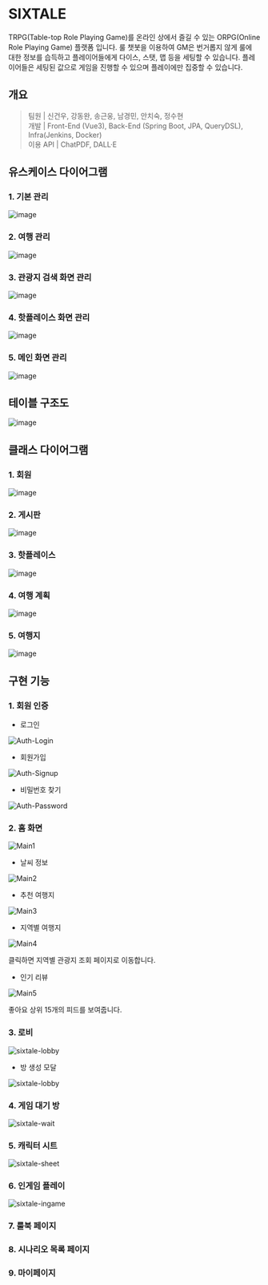 # SIXTALE
TRPG(Table-top Role Playing Game)를 온라인 상에서 즐길 수 있는 ORPG(Online Role Playing Game) 플랫폼 입니다. 룰 챗봇을 이용하여 GM은 번거롭지 않게 룰에 대한 정보를 습득하고 플레이어들에게 다이스, 스탯, 맵 등을 세팅할 수 있습니다. 플레이어들은 세팅된 값으로 게임을 진행할 수 있으며 플레이에만 집중할 수 있습니다.

## 개요
> 팀원 | 신건우, 강동완, 송근웅, 남경민, 안치숙, 정수현<br>
> 개발 | Front-End (Vue3), Back-End (Spring Boot, JPA, QueryDSL), Infra(Jenkins, Docker)<br>
> 이용 API | ChatPDF, DALL·E

## 유스케이스 다이어그램

### 1. 기본 관리
![image](https://github.com/SSAFYJJANG/TravelNoTrouble/assets/108526743/a09dcb27-fb96-45f4-b9d8-3ed429a3a196)

### 2. 여행 관리
![image](https://github.com/SSAFYJJANG/TravelNoTrouble/assets/108526743/0eb9a567-92e9-4660-8616-f10a4d057a77)

### 3. 관광지 검색 화면 관리
![image](https://github.com/SSAFYJJANG/TravelNoTrouble/assets/108526743/85f1f4ff-c4e6-45c5-bc3c-8e151caae3dd)

### 4. 핫플레이스 화면 관리
![image](https://github.com/SSAFYJJANG/TravelNoTrouble/assets/108526743/cf2e5387-d018-4c5a-8d27-33e59ce2f1da)

### 5. 메인 화면 관리
![image](https://github.com/SSAFYJJANG/TravelNoTrouble/assets/108526743/4dc8982a-1eb6-41f8-a0ca-24ea53dcb465)

## 테이블 구조도

![image](https://github.com/SSAFYJJANG/TravelNoTrouble/assets/108526743/51a0e120-d69d-4e84-b183-b7c499e4da27)

## 클래스 다이어그램

### 1. 회원
![image](https://github.com/SSAFYJJANG/TravelNoTrouble/assets/108526743/4867a81c-e852-4764-baa2-267c5bb0d4c4)

### 2. 게시판
![image](https://github.com/SSAFYJJANG/TravelNoTrouble/assets/108526743/971ae166-70e9-47fa-b9cc-c659964e562b)

### 3. 핫플레이스
![image](https://github.com/SSAFYJJANG/TravelNoTrouble/assets/108526743/2baa1ca8-4509-447c-9ce8-f476de14f324)

### 4. 여행 계획
![image](https://github.com/SSAFYJJANG/TravelNoTrouble/assets/108526743/578dd06a-7f44-44b5-a698-d5c1a9ce68de)

### 5. 여행지
![image](https://github.com/SSAFYJJANG/TravelNoTrouble/assets/108526743/3851a4cb-2fae-46a2-841c-042ecbfdd5e2)

## 구현 기능

### 1. 회원 인증

* 로그인
  
![Auth-Login](https://github.com/SSAFYJJANG/TravelNoTrouble/assets/108526743/8e270626-9946-4150-b507-421e49c29265)


* 회원가입
  
![Auth-Signup](https://github.com/SSAFYJJANG/TravelNoTrouble/assets/108526743/c5f874b2-788b-4168-83c4-db2cca8ff168)


* 비밀번호 찾기
  
![Auth-Password](https://github.com/SSAFYJJANG/TravelNoTrouble/assets/108526743/01babb18-bdac-4d28-a8d2-1c40f4e01b9b)


### 2. 홈 화면

![Main1](https://github.com/SSAFYJJANG/TravelNoTrouble/assets/108526743/1e5e4b64-8c9b-4cea-adbf-5ee4b6e21fbf)


* 날씨 정보

![Main2](https://github.com/SSAFYJJANG/TravelNoTrouble/assets/108526743/ddff32d5-e3f3-4505-a950-6d9e2584ae3a)


* 추천 여행지

![Main3](https://github.com/SSAFYJJANG/TravelNoTrouble/assets/108526743/54a2b0b3-4a42-4235-9660-7a5036d8d5af)


* 지역별 여행지

![Main4](https://github.com/SSAFYJJANG/TravelNoTrouble/assets/108526743/a9e950c1-32ea-4272-b2f4-3821ff289486)

클릭하면 지역별 관광지 조회 페이지로 이동합니다.


* 인기 리뷰

![Main5](https://github.com/SSAFYJJANG/TravelNoTrouble/assets/108526743/4ee08048-8ebd-4fb8-a836-cf85371fec0d)

좋아요 상위 15개의 피드를 보여줍니다.


### 3. 로비


![sixtale-lobby](/uploads/fa992c0a602cba08e41ee2a87e11dd98/sixtale-lobby.png)


* 방 생성 모달

![sixtale-lobby](/uploads/fa992c0a602cba08e41ee2a87e11dd98/sixtale-lobby.png)


### 4. 게임 대기 방

![sixtale-wait](/uploads/435f1aa5c13b7f7524aa73921dd8977e/sixtale-wait.png)


### 5. 캐릭터 시트

![sixtale-sheet](/uploads/8ee66a85380b9f7ebdff2b1acd66e02b/sixtale-sheet.png)


### 6. 인게임 플레이

![sixtale-ingame](/uploads/bfdd451862b7dbd8c28a06d710d15b29/sixtale-ingame.png)

### 7. 룰북 페이지

### 8. 시나리오 목록 페이지

### 9. 마이페이지
